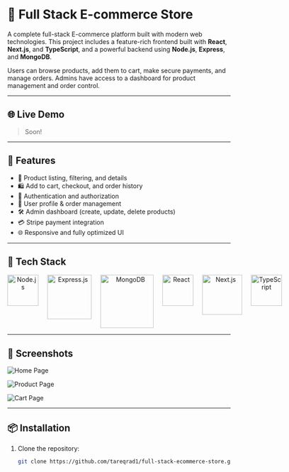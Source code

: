 # 🛒 Full Stack E-commerce Store

A complete full-stack E-commerce platform built with modern web technologies. This project includes a feature-rich frontend built with **React**, **Next.js**, and **TypeScript**, and a powerful backend using **Node.js**, **Express**, and **MongoDB**.

Users can browse products, add them to cart, make secure payments, and manage orders. Admins have access to a dashboard for product management and order control.

---

## 🌐 Live Demo

> Soon!

---

## 🚀 Features

- 🧾 Product listing, filtering, and details
- 🛍️ Add to cart, checkout, and order history
- 🔐 Authentication and authorization
- 👤 User profile & order management
- 🛠️ Admin dashboard (create, update, delete products)
- 💳 Stripe payment integration
- 🌐 Responsive and fully optimized UI

---

## 🧰 Tech Stack

<div align="center" style="display: flex; gap: 20px;">
  <img src="https://nodejs.org/static/images/logo.svg" alt="Node.js" width="70"/>
  <img src="https://upload.wikimedia.org/wikipedia/commons/6/64/Expressjs.png" alt="Express.js" width="100"/>
  <img src="https://webassets.mongodb.com/_com_assets/cms/mongodb_logo1-76twgcu2dm.png" alt="MongoDB" width="120"/>
  <img src="https://upload.wikimedia.org/wikipedia/commons/a/a7/React-icon.svg" alt="React" width="70"/>
  <img src="https://upload.wikimedia.org/wikipedia/commons/8/8e/Nextjs-logo.svg" alt="Next.js" width="90"/>
  <img src="https://upload.wikimedia.org/wikipedia/commons/4/4c/Typescript_logo_2020.svg" alt="TypeScript" width="70"/>
</div>

---

## 📸 Screenshots

![Home Page](https://github.com/tareqrad1/full-stack-ecommerce-store/blob/fab02f2d47f376f221dfc08fecd3c09946237a9d/Screenshot%202025-04-03%20141837.png)

![Product Page](https://github.com/tareqrad1/full-stack-ecommerce-store/blob/e0f118066c8c63062e3afafdd198e27a257f9fa9/Screenshot%202025-04-03%20141904.png)

![Cart Page](https://github.com/tareqrad1/full-stack-ecommerce-store/blob/26abe976b2b1e9c7dd3010f42177476ecb4735ef/Screenshot%202025-04-03%20141925.png)

---

## 📦 Installation

1. Clone the repository:
   ```bash
   git clone https://github.com/tareqrad1/full-stack-ecommerce-store.git
